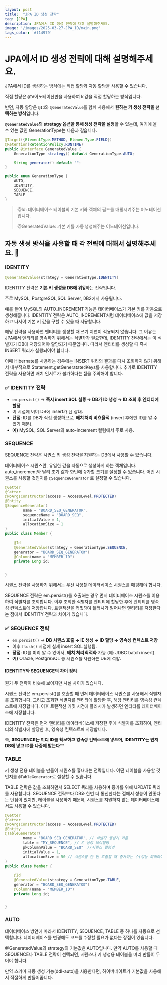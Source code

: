 ```yaml
---
layout: post
title:  "JPA ID 생성 전략"
tag: [JPA]
description: JPA에서 ID 생성 전략에 대해 설명해주세요.
image: '/images/2025-03-27-JPA_ID/main.png'
tags_color: '#f14979'
---
```



# JPA에서 ID 생성 전략에 대해 설명해주세요.

JPA에서 ID를 생성하는 방식에는 직접 할당과 자동 할당을 사용할 수 있습니다.

직접 할당은 `@Id`어노테이션만을 사용하여 Id값을 직접 할당하는 방식입니다.

반면, 자동 할당은 `@Id`와 `@GeneratedValue`를 함께 사용해서 **원하는 키 생성 전략을 선택하는 방식**입니다.

**`@GeneratedValue`의 stretagy 옵션을 통해 생성 전략을 설정**할 수 있는데, 여기에 올 수 있는 값인 GenerationType는 다음과 같습니다.

```java
@Target({ElementType.METHOD, ElementType.FIELD})  
@Retention(RetentionPolicy.RUNTIME)  
public @interface GeneratedValue {  
    GenerationType strategy() default GenerationType.AUTO;  
  
    String generator() default "";  
}

public enum GenerationType { 
	AUTO,
	IDENTITY,
	SEQUENCE, 
	TABLE
}
```

> @Id: 데이터베이스 테이블의 기본 키와 객체의 필드를 매핑시켜주는 어노테이션입니다.
>
> @GeneratedValue: 기본 키를 자동 생성해주는 어노테이션입니다.

## 자동 생성 방식을 사용할 때 각 전략에 대해서 설명해주세요. 🤔

### IDENTITY

```java
@GeneratedValue(strategy = GenerationType.IDENTITY)
```

IDENTITY 전략은 **기본 키 생성을 DB에 위임**하는 전략입니다. 

주로 MySQL, PostgreSQL,SQL Server, DB2에서 사용됩니다.

예를 들어 MySQL의 AUTO_INCREMENT 기능은 데이터베이스가 기본 키를 자동으로 생성해줍니다.
IDENTITY 전략은 AUTO_INCREMENT처럼 데이터베이스에 값을 저장하고 나서야 기본 키 값을 구할 수 있을 때 사용합니다.

해당 전략을 사용하면 엔티티를 생성할 때 쓰기 지연이 적용되지 않습니다. 그 이유는 JPA에서 엔티티를 영속하기 위해서는 식별자가 필요한데, IDENTITY 전략에서는 이 식별자가 DB에 저장되어야 할당되기 때문입니다. 따라서 엔티티를 생성할 때 즉시 INSERT 쿼리가 실행되어야 합니다. 

이때 Hibernate를 사용하는 경우에는 INSERT 쿼리의 결과를 다시 조회하지 않기 위해서 내부적으로 Statement.getGeneratatedKeys를 사용합니다. 추가로 IDENTITY 전략을 사용하면 배치 인서트가 불가하다는 점을 주의해야 합니다.

### ✅ **IDENTITY 전략**

- `em.persist()` → **즉시 insert SQL 실행 → DB가 ID 생성 → ID 조회 후 엔티티에 할당**
- 이 시점에 이미 DB에 insert가 된 상태.
- **단점**: ID를 DB가 직접 생성하므로, **배치 처리 비효율적** (insert 후에만 ID를 알 수 있기 때문).
- **예)** MySQL, SQL Server의 auto-increment 컬럼에서 주로 사용.

### SEQUENCE

SEQUENCE 전략은 시퀀스 키 생성 전략을 지원하는 DB에서 사용할 수 있습니다.

데이터베이스 시퀀스란, 유일한 값을 자동으로 생성하게 하는 객체입니다. auto_increment와 달리 초기 값과 한번에 증가할 크기를 설정할 수 있습니다. 어떤 시퀀스를 사용할 것인지를 `@SequenceGenerator` 로 설정할 수 있습니다.

```java
@Getter
@Setter
@NoArgsConstructor(access = AccessLevel.PROTECTED)
@Entity
@SequenceGenerator(
        name = "BOARD_SEQ_GENERATOR",
        sequenceName = "BOARD_SEQ",
        initialValue = 1,
        allocationSize = 1
)
public class Member {
    
    @Id
    @GeneratedValue(strategy = GenerationType.SEQUENCE,
    generator = "BOARD_SEQ_GENERATOR")
    @Column(name = "MEMBER_ID")
    private Long id;
    

}
```

시퀀스 전략을 사용하기 위해서는 우선 사용할 데이터베이스 시퀀스를 매핑해야 합니다.

SEQUENCE 전략은 em.persist()를 호출하는 경우 먼저 데이터베이스 시퀀스를 이용하여 식별자를 조회합니다. 이후 조회한 식별자를 엔티티에 할당한 후에 엔티티를 영속성 컨텍스트에 저장합니다. 트랜잭션을 커밋하여 플러시가 일어나면 엔티티를 저장한다는 점에서 IDENTITY 전략과 차이가 있습니다.

### ✅ **SEQUENCE 전략**

- `em.persist()` → **DB 시퀀스 호출 → ID 생성 → ID 할당 → 영속성 컨텍스트 저장**
- 이후 `flush()` 시점에 실제 insert SQL 실행됨.
- **장점**: ID를 미리 알 수 있어서, **배치 처리 최적화** 가능 (예: JDBC batch insert).
- **예)** Oracle, PostgreSQL 등 시퀀스를 지원하는 DB에 적합.

#### IDENTITY와 SEQUENCE의 차이 정리

뭔가 두 전략이 비슷해 보이지만 사실 차이가 있습니다.

시퀀스 전략은 em.persist()를 호출할 때 먼저 데이터베이스 시퀀스를 사용해서 식별자를 조회합니다.
그리고 조회한 식별자를 엔티티에 할당한 후, 해당 엔티티를 영속성 컨텍스트에 저장합니다.
이후 트랜잭션 커밋 시점에 플러시가 발생하면 엔티티를 데이터베이스에 저장합니다.

IDENTITY 전략은 먼저 엔티티를 데이터베이스에 저장한 후에 식별자를 조회하여, 엔티티의 식별자에 할당한 후, 영속성 컨텍스트에 저장합니다.

즉, **SEQUENCE는 미리 ID를 확보하고 영속성 컨텍스트에 넣으며, IDENTITY는 먼저 DB에 넣고 ID를 나중에 받는다****

### TABLE

키 생성 전용 테이블을 만들어 시퀀스를 흉내내는 전략입니다. 어떤 테이블을 사용할 것인지를 `@TableGenerator`로 설정할 수 있습니다. 

TABLE 전략은 값을 조회하면서 SELECT 쿼리를 사용하며 증가를 위해 UPDATE 쿼리를 사용합니다. SEQUENCE 전략보다 DB와 한번 더 통신한다는 점에서 성능이 안좋다는 단점이 있지만, 테이블을 사용하기 때문에, 시퀀스를 지원하지 않는 데이터베이스에서도 사용할 수 있습니다.

```java
@Getter
@Setter
@NoArgsConstructor(access = AccessLevel.PROTECTED)
@Entity
@TableGenerator(
        name = "BOARD_SEQ_GENERATOR", // 식별자 생성기 이름
        table = "MY_SEQUENCE", // 키 생성 테이블명
        pkColumnValue = "BOARD_SEQ", //시퀀스 컬럼명
        initialValue = 1,
        allocationSize = 50 // 시퀀스를 한 번 호출할 때 증가하는 수(성능 최적화에 사용)
)
public class Member {
    
    @Id
    @GeneratedValue(strategy = GenerationType.TABLE,
    generator = "BOARD_SEQ_GENERATOR")
    @Column(name = "MEMBER_ID")
    private Long id;


}
```

### AUTO

데이터베이스 방언에 따라서 IDENTITY, SEQUENCE, TABLE 중 하나를 자동으로 선택합니다. 데이터베이스를 변경해도 코드를 수정할 필요가 없다는 장점이 있습니다.

@GeneratedValue의 strategy의 기본값은 AUTO입니다.
만약 AUTO를 사용할 때 SEQUENCE나 TABLE 전략이 선택되면, 시퀀스나 키 생성용 테이블을 미리 만들어 두어야 합니다.

만약 스키마 자동 생성 기능(ddl-auto)을 사용한다면, 하이버네이트가 기본값을 사용해서 적절하게 만들어줍니다.
